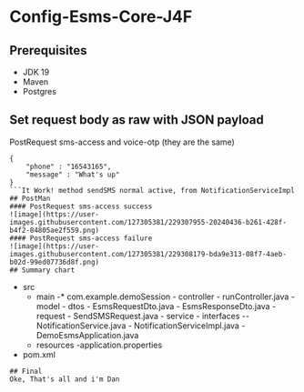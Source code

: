 # Config-Esms-Core-J4F
## Prerequisites
- JDK 19
- Maven
- Postgres
## Set request body as raw with JSON payload
PostRequest sms-access and voice-otp (they are the same)
```
{
    "phone" : "16543165",
    "message" : "What's up"
}
```It Work! method sendSMS normal active, from NotificationServiceImpl
## PostMan
#### PostRequest sms-access success
![image](https://user-images.githubusercontent.com/127305381/229307955-20240436-b261-428f-b4f2-84805ae2f559.png)
#### PostRequest sms-access failure
![image](https://user-images.githubusercontent.com/127305381/229308179-bda9e313-08f7-4aeb-b02d-99ed07736d8f.png)
## Summary chart
```
- src
     - main
           -* com.example.demoSession
                  - controller
                          - runController.java
                  - model
                      - dtos
                          - EsmsRequestDto.java
                          - EsmsResponseDto.java
                  - request
                          - SendSMSRequest.java
                  - service
                      - interfaces
                             -- NotificationService.java
                          - NotificationServiceImpl.java
                  - DemoEsmsApplication.java
     - resources
                  -application.properties
- pom.xml
```
## Final
Oke, That's all and i'm Dan
